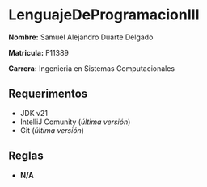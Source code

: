 # LenguajeDeProgramacionIII
**Nombre:** Samuel Alejandro Duarte Delgado

**Matricula:** F11389

**Carrera:** Ingenieria en Sistemas Computacionales

## Requerimentos
- JDK v21
- IntelliJ Comunity (*última versión*)
- Git (*última versión*)

## Reglas 
- **N/A**

